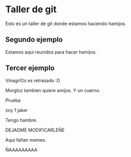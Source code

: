 # Taller de git

Esto es un taller de git donde estamos haciendo hamijos.

## Segundo ejemplo

Estamos aqui reunidos para hacer hamijos.

## Tercer ejemplo

VinagrIOs es retrasado :D

Morgloz tambien quiere amijos. Y un cuerno.


Prueba 

zoy 1 jaker

Tengo hambre.

DEJADME MODIFICARLEÑE

Aqui faltan memes.

ÑAAAAAAAAA

